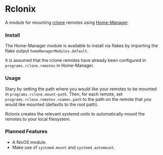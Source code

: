# Rclonix

A module for mounting [rclone](https://rclone.org/) remotes using [Home-Manager](https://github.com/nix-community/home-manager).

### Install

The Home-Manager module is available to install via flakes by importing the flake output `homeManagerModules.default`.

It is assumed that the rclone remotes have already been configured in `programs.rclone.remotes` in Home-Manager.

### Usage

Stary by setting the path where you would like your remotes to be mounted in `programs.rclone.mount-path`. Then, for each remote, set `programs.rclone.remotes.<name>.path` to the path on the remote that you would like mounted (defaults to the root path).

Rclonix creates the relevant systemd units to automatically mount the remotes to your local filesystem.

### Planned Features

- A NixOS module.
- Make use of `systemd.mount` and `systemd.automount`.
